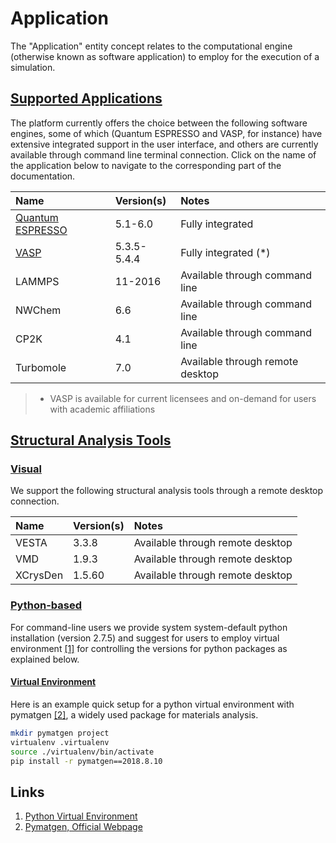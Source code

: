 # Application

The "Application" entity concept relates to the computational engine (otherwise known as software application) to employ for the execution of a simulation. 

## [Supported Applications]()

The platform currently offers the choice between the following software engines, some of which (Quantum ESPRESSO and VASP, for instance) have extensive integrated support in the user interface, and others are currently available through command line terminal connection. Click on the name of the application below to navigate to the corresponding part of the documentation.

| Name    |  Version(s)      | Notes      |
| :-------- |:----------- |:------------- |
| [Quantum ESPRESSO](modeling/quantum-espresso.md) | 5.1-6.0 | Fully integrated |
| [VASP](modeling/vasp.md)      | 5.3.5-5.4.4 | Fully integrated (*) |
| LAMMPS    | 11-2016 | Available through command line |
| NWChem    | 6.6     | Available through command line |
| CP2K      | 4.1     | Available through command line |
| Turbomole | 7.0     | Available through remote desktop |

> * VASP is available for current licensees and on-demand for users with academic affiliations

## [Structural Analysis Tools]()

### [Visual]()

We support the following structural analysis tools through a remote desktop connection.

| Name      |  Version(s) | Notes         |
| :-------- |:----------- |:------------- |
| VESTA     | 3.3.8       | Available through remote desktop |
| VMD       | 1.9.3       | Available through remote desktop |
| XCrysDen  | 1.5.60      | Available through remote desktop |

### [Python-based]()

For command-line users we provide system system-default python installation (version 2.7.5) and suggest for users to employ virtual environment [[1]](#links) for controlling the versions for python packages as explained below.

#### [Virtual Environment]()

Here is an example quick setup for a python virtual environment with pymatgen [[2]](#links), a widely used package for materials analysis.

```bash
mkdir pymatgen project
virtualenv .virtualenv
source ./virtualenv/bin/activate
pip install -r pymatgen==2018.8.10
```

## Links

1. [Python Virtual Environment](https://docs.python-guide.org/dev/virtualenvs/#lower-level-virtualenv)
2. [Pymatgen, Official Webpage](http://pymatgen.org/)
